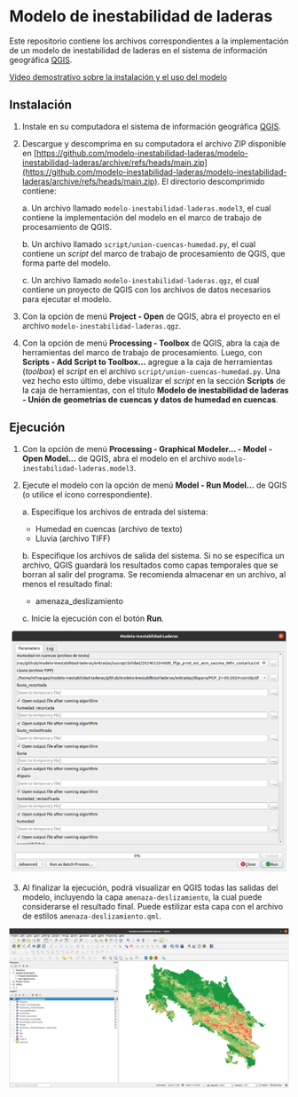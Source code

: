 # Modelo de inestabilidad de laderas

Este repositorio contiene los archivos correspondientes a la implementación de un modelo de inestabilidad de laderas en el sistema de información geográfica [QGIS](https://qgis.org/).

[Video demostrativo sobre la instalación y el uso del modelo](https://raw.githubusercontent.com/modelo-inestabilidad-laderas/modelo-inestabilidad-laderas/main/doc/video/demostracion-instalacion-uso.mp4)

## Instalación
1. Instale en su computadora el sistema de información geográfica [QGIS](https://qgis.org/).

2. Descargue y descomprima en su computadora el archivo ZIP disponible en [https://github.com/modelo-inestabilidad-laderas/modelo-inestabilidad-laderas/archive/refs/heads/main.zip](https://github.com/modelo-inestabilidad-laderas/modelo-inestabilidad-laderas/archive/refs/heads/main.zip). El directorio descomprimido contiene:

    a. Un archivo llamado `modelo-inestabilidad-laderas.model3`, el cual contiene la implementación del modelo en el marco de trabajo de procesamiento de QGIS.

    b. Un archivo llamado `script/union-cuencas-humedad.py`, el cual contiene un *script* del marco de trabajo de procesamiento de QGIS, que forma parte del modelo.

    c. Un archivo llamado `modelo-inestabilidad-laderas.qgz`, el cual contiene un proyecto de QGIS con los archivos de datos necesarios para ejecutar el modelo.

3. Con la opción de menú **Project - Open** de QGIS, abra el proyecto en el archivo `modelo-inestabilidad-laderas.qgz`.

4. Con la opción de menú **Processing - Toolbox** de QGIS, abra la caja de herramientas del marco de trabajo de procesamiento. Luego, con **Scripts - Add Script to Toolbox...** agregue a la caja de herramientas (*toolbox*) el *script* en el archivo `script/union-cuencas-humedad.py`. Una vez hecho esto último, debe visualizar el *script* en la sección **Scripts** de la caja de herramientas, con el título **Modelo de inestabilidad de laderas - Unión de geometrías de cuencas y datos de humedad en cuencas**.

## Ejecución
1. Con la opción de menú **Processing - Graphical Modeler... - Model - Open Model...** de QGIS, abra el modelo en el archivo `modelo-inestabilidad-laderas.model3`.
2. Ejecute el modelo con la opción de menú **Model - Run Model...** de QGIS (o utilice el ícono correspondiente). 

    a. Especifique los archivos de entrada del sistema:

    - Humedad en cuencas (archivo de texto)  
    - Lluvia (archivo TIFF)      

    b. Especifique los archivos de salida del sistema. Si no se especifica un archivo, QGIS guardará los resultados como capas temporales que se borran al salir del programa. Se recomienda almacenar en un archivo, al menos el resultado final:

    - amenaza_deslizamiento  

    c. Inicie la ejecución con el botón **Run**.        

![](img/modelo-entradas.png)  
    
3. Al finalizar la ejecución, podrá visualizar en QGIS todas las salidas del modelo, incluyendo la capa `amenaza-deslizamiento`, la cual puede considerarse el resultado final. Puede estilizar esta capa con el archivo de estilos `amenaza-deslizamiento.qml`.

![](img/modelo-salidas.png)

